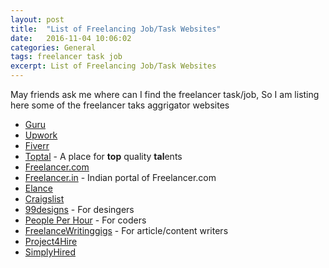 ```yaml
---
layout: post
title:  "List of Freelancing Job/Task Websites"
date:   2016-11-04 10:06:02
categories: General
tags: freelancer task job
excerpt: List of Freelancing Job/Task Websites
---
```


May friends ask me where can I find the freelancer task/job, So I am listing here some of the freelancer taks aggrigator websites

* [Guru](http://www.guru.com)
* [Upwork](https://www.upwork.com)
* [Fiverr](https://www.fiverr.com)
* [Toptal](https://www.toptal.com/) - A place for **top** quality <b>tal</b>ents
* [Freelancer.com](https://www.freelancer.com/job/)
* [Freelancer.in](https://www.freelancer.in) - Indian portal of Freelancer.com
* [Elance](https://www.elance.com)
* [Craigslist](http://www.craigslist.org/about/sites)
* [99designs](https://99designs.com) - For desingers
* [People Per Hour](https://www.peopleperhour.com) - For coders
* [FreelanceWritinggigs](http://www.freelancewritinggigs.com) - For article/content writers
* [Project4Hire](https://www.project4hire.com)
* [SimplyHired](http://www.simplyhired.com)
